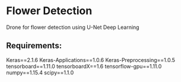 # Flower Detection
Drone for flower detection using U-Net Deep Learning
## Requirements:
Keras==2.1.6
Keras-Applications==1.0.6
Keras-Preprocessing==1.0.5
tensorboard==1.11.0
tensorboardX==1.6
tensorflow-gpu==1.11.0
numpy==1.15.4
scipy==1.1.0
